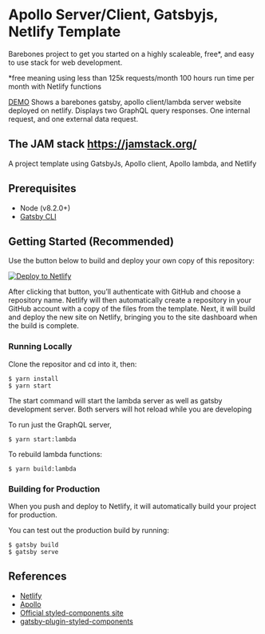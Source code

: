 # Apollo Server/Client, Gatsbyjs, Netlify Template

Barebones project to get you started on a highly scaleable, free\*, and easy to use stack for web development.

\*free meaning using less than 125k requests/month 100 hours run time per month with Netlify functions

[DEMO](https://goofy-albattani-deb43e.netlify.com/)
Shows a barebones gatsby, apollo client/lambda server website deployed on netlify.
Displays two GraphQL query responses. One internal request, and one external data request.

## The JAM stack https://jamstack.org/

A project template using GatsbyJs, Apollo client, Apollo lambda, and Netlify

## Prerequisites

- Node (v8.2.0+)
- [Gatsby CLI](https://www.gatsbyjs.org/docs/)

## Getting Started (Recommended)

Use the button below to build and deploy your own copy of this repository:

<a href="https://app.netlify.com/start/deploy?repository=https://github.com/Tyler-Churchill/Gatsbyjs-Apollo-Lambda-Template"><img src="https://www.netlify.com/img/deploy/button.svg" alt="Deploy to Netlify"></a>

After clicking that button, you’ll authenticate with GitHub and choose a repository name. Netlify will then automatically create a repository in your GitHub account with a copy of the files from the template. Next, it will build and deploy the new site on Netlify, bringing you to the site dashboard when the build is complete.

### Running Locally

Clone the repositor and cd into it, then:

```
$ yarn install
$ yarn start
```

The start command will start the lambda server as well as gatsby development server. Both servers will
hot reload while you are developing

To run just the GraphQL server,

```
$ yarn start:lambda
```

To rebuild lambda functions:

```
$ yarn build:lambda
```

### Building for Production

When you push and deploy to Netlify, it will automatically build your project for production.

You can test out the production build by running:

```
$ gatsby build
$ gatsby serve
```

## References

- [Netlify](https://www.netlify.com/)
- [Apollo](https://www.apollographql.com/)
- [Official styled-components site](https://www.styled-components.com/)
- [gatsby-plugin-styled-components](https://www.gatsbyjs.org/packages/gatsby-plugin-styled-components/)
